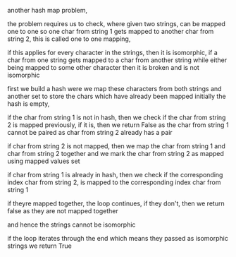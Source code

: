 another hash map problem,

the problem requires us to check, where given two strings, can be mapped one to one
so one char from string 1 gets mapped to another char from string 2, this is called one to one mapping,

if this applies for every character in the strings, then it is isomorphic,
if a char from one string gets mapped to a char from another string while either being mapped to some other character
then it is broken and is not isomorphic

first we build a hash were we map these characters from both strings
and another set to store the chars which have already been mapped
initially the hash is empty,

if the char from string 1 is not in hash,
then we check if the char from string 2 is mapped previously,
if it is, then we return False as the char from string 1 cannot be paired as char from string 2
already has a pair

if char from string 2 is not mapped,
then we map the char from string 1 and char from string 2 together
and we mark the char from string 2 as mapped using mapped values set

if char from string 1 is already in hash,
then we check if the corresponding index char from string 2, is mapped to the corresponding index char from string 1

if theyre mapped together, the loop continues,
if they don't, then we return false as they are not mapped together

and hence the strings cannot be isomorphic

if the loop iterates through the end which means they passed as isomorphic strings
we return True
